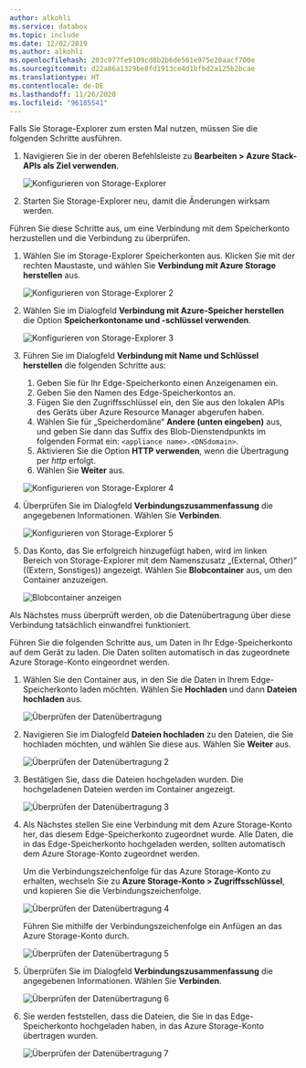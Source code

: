 ```yaml
---
author: alkohli
ms.service: databox
ms.topic: include
ms.date: 12/02/2019
ms.author: alkohli
ms.openlocfilehash: 203c977fe9109cd8b2b6de561e975e20aacf700e
ms.sourcegitcommit: d22a86a1329be8fd1913ce4d1bfbd2a125b2bcae
ms.translationtype: HT
ms.contentlocale: de-DE
ms.lasthandoff: 11/26/2020
ms.locfileid: "96185541"
---
```

Falls Sie Storage-Explorer zum ersten Mal nutzen, müssen Sie die folgenden Schritte ausführen.

1. Navigieren Sie in der oberen Befehlsleiste zu **Bearbeiten > Azure Stack-APIs als Ziel verwenden**.

    ![Konfigurieren von Storage-Explorer](media/azure-stack-edge-gateway-verify-connection-storage-explorer/connect-with-storage-explorer-1.png)

2. Starten Sie Storage-Explorer neu, damit die Änderungen wirksam werden.


Führen Sie diese Schritte aus, um eine Verbindung mit dem Speicherkonto herzustellen und die Verbindung zu überprüfen.

1. Wählen Sie im Storage-Explorer Speicherkonten aus. Klicken Sie mit der rechten Maustaste, und wählen Sie **Verbindung mit Azure Storage herstellen** aus. 

    ![Konfigurieren von Storage-Explorer 2](media/azure-stack-edge-gateway-verify-connection-storage-explorer/connect-with-storage-explorer-2.png)

2. Wählen Sie im Dialogfeld **Verbindung mit Azure-Speicher herstellen** die Option **Speicherkontoname und -schlüssel verwenden**.

    ![Konfigurieren von Storage-Explorer 3](media/azure-stack-edge-gateway-verify-connection-storage-explorer/connect-with-storage-explorer-3.png)

2. Führen Sie im Dialogfeld **Verbindung mit Name und Schlüssel herstellen** die folgenden Schritte aus:

    1. Geben Sie für Ihr Edge-Speicherkonto einen Anzeigenamen ein. 
    2. Geben Sie den Namen des Edge-Speicherkontos an.
    3. Fügen Sie den Zugriffsschlüssel ein, den Sie aus den lokalen APIs des Geräts über Azure Resource Manager abgerufen haben.
    4. Wählen Sie für „Speicherdomäne“ **Andere (unten eingeben)** aus, und geben Sie dann das Suffix des Blob-Dienstendpunkts im folgenden Format ein: `<appliance name>.<DNSdomain>`. 
    5. Aktivieren Sie die Option **HTTP verwenden**, wenn die Übertragung per *http* erfolgt. 
    6. Wählen Sie **Weiter** aus.

    ![Konfigurieren von Storage-Explorer 4](media/azure-stack-edge-gateway-verify-connection-storage-explorer/connect-with-storage-explorer-4.png)    

3. Überprüfen Sie im Dialogfeld **Verbindungszusammenfassung** die angegebenen Informationen. Wählen Sie **Verbinden**.

    ![Konfigurieren von Storage-Explorer 5](media/azure-stack-edge-gateway-verify-connection-storage-explorer/connect-with-storage-explorer-5.png)

4. Das Konto, das Sie erfolgreich hinzugefügt haben, wird im linken Bereich von Storage-Explorer mit dem Namenszusatz „(External, Other)“ ((Extern, Sonstiges)) angezeigt. Wählen Sie **Blobcontainer** aus, um den Container anzuzeigen.

    ![Blobcontainer anzeigen](media/azure-stack-edge-gateway-verify-connection-storage-explorer/connect-with-storage-explorer-6.png)

Als Nächstes muss überprüft werden, ob die Datenübertragung über diese Verbindung tatsächlich einwandfrei funktioniert.

Führen Sie die folgenden Schritte aus, um Daten in Ihr Edge-Speicherkonto auf dem Gerät zu laden. Die Daten sollten automatisch in das zugeordnete Azure Storage-Konto eingeordnet werden.

1. Wählen Sie den Container aus, in den Sie die Daten in Ihrem Edge-Speicherkonto laden möchten. Wählen Sie **Hochladen** und dann **Dateien hochladen** aus.

    ![Überprüfen der Datenübertragung](media/azure-stack-edge-gateway-verify-connection-storage-explorer/verify-data-transfer-1.png)

2. Navigieren Sie im Dialogfeld **Dateien hochladen** zu den Dateien, die Sie hochladen möchten, und wählen Sie diese aus. Wählen Sie **Weiter** aus.

    ![Überprüfen der Datenübertragung 2](media/azure-stack-edge-gateway-verify-connection-storage-explorer/verify-data-transfer-2.png)

3. Bestätigen Sie, dass die Dateien hochgeladen wurden. Die hochgeladenen Dateien werden im Container angezeigt.

    ![Überprüfen der Datenübertragung 3](media/azure-stack-edge-gateway-verify-connection-storage-explorer/verify-data-transfer-3.png)

4. Als Nächstes stellen Sie eine Verbindung mit dem Azure Storage-Konto her, das diesem Edge-Speicherkonto zugeordnet wurde. Alle Daten, die in das Edge-Speicherkonto hochgeladen werden, sollten automatisch dem Azure Storage-Konto zugeordnet werden. 
    
    Um die Verbindungszeichenfolge für das Azure Storage-Konto zu erhalten, wechseln Sie zu **Azure Storage-Konto > Zugriffsschlüssel**, und kopieren Sie die Verbindungszeichenfolge.

    ![Überprüfen der Datenübertragung 4](media/azure-stack-edge-gateway-verify-connection-storage-explorer/verify-data-transfer-5.png)

    Führen Sie mithilfe der Verbindungszeichenfolge ein Anfügen an das Azure Storage-Konto durch.  

    ![Überprüfen der Datenübertragung 5](media/azure-stack-edge-gateway-verify-connection-storage-explorer/verify-data-transfer-4.png)


5. Überprüfen Sie im Dialogfeld **Verbindungszusammenfassung** die angegebenen Informationen. Wählen Sie **Verbinden**.

    ![Überprüfen der Datenübertragung 6](media/azure-stack-edge-gateway-verify-connection-storage-explorer/verify-data-transfer-6.png)

6. Sie werden feststellen, dass die Dateien, die Sie in das Edge-Speicherkonto hochgeladen haben, in das Azure Storage-Konto übertragen wurden.

    ![Überprüfen der Datenübertragung 7](media/azure-stack-edge-gateway-verify-connection-storage-explorer/verify-data-transfer-7.png)

